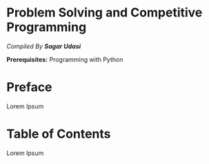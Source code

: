 
$$
$$

$$
$$

$$
$$

# Problem Solving and Competitive Programming

_Compiled By **Sagar Udasi**_

**Prerequisites:** Programming with Python

$$
$$

$$
$$

$$
$$

$$
$$

$$
$$

$$
$$

$$
$$

$$
$$ 

$$
$$

$$
$$ 

$$
$$

# Preface

Lorem Ipsum

# Table of Contents

Lorem Ipsum
